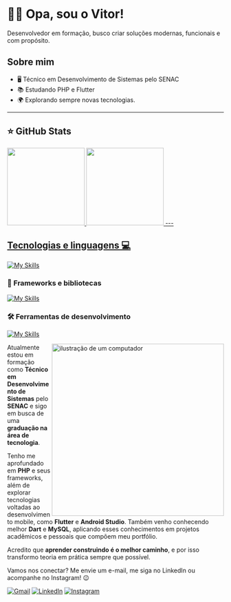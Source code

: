 # 🙋🏾 Opa, sou o Vitor!
<p align="left">
  Desenvolvedor em formação, busco criar soluções modernas, funcionais e com propósito.
</p>

## Sobre mim

- 🖥️ Técnico em Desenvolvimento de Sistemas pelo SENAC
- 📚 Estudando PHP e Flutter
- 🌍 Explorando sempre novas tecnologias.

---

## ⭐ GitHub Stats
<a href="https://github.com/vitorgalvao0">
  <img height="180em" src="https://github-readme-stats.vercel.app/api?username=vitorgalvao0&show_icons=true&theme=dark&include_all_commits=true&count_private=true"/>
  <img height="180em" src="https://github-readme-stats.vercel.app/api/top-langs/?username=vitorgalvao0&layout=compact&langs_count=6&theme=dark"/>
---

## Tecnologias e linguagens 💻

[![My Skills](https://skillicons.dev/icons?i=html,css,js,php,python)](https://skillicons.dev)

### 🚀 Frameworks e bibliotecas
[![My Skills](https://skillicons.dev/icons?i=symfony,nodejs,angular,mysql)](https://skillicons.dev)

### 🛠️ Ferramentas de desenvolvimento
[![My Skills](https://skillicons.dev/icons?i=git,github,figma,vscode,postman)](https://skillicons.dev)



<img src="https://raw.githubusercontent.com/MicaelliMedeiros/micaellimedeiros/master/image/computer-illustration.png" alt="ilustração de um computador" min-width="400px" max-width="400px" width="400px" align="right">

<p align="left"> 
  Atualmente estou em formação como <strong>Técnico em Desenvolvimento de Sistemas</strong> pelo <strong>SENAC</strong> e sigo em busca de uma <strong>graduação na área de     tecnologia</strong>.

Tenho me aprofundado em <strong>PHP</strong> e seus frameworks, além de explorar tecnologias voltadas ao desenvolvimento mobile, como <strong>Flutter</strong> e <strong>Android Studio</strong>. Também venho conhecendo melhor <strong>Dart</strong> e <strong>MySQL</strong>, aplicando esses conhecimentos em projetos acadêmicos e pessoais que compõem meu portfólio.

Acredito que <strong>aprender construindo é o melhor caminho</strong>, e por isso transformo teoria em prática sempre que possível. 
</p>


<p align="left">

</p>

<p align="left">
  Vamos nos conectar? Me envie um e-mail, me siga no LinkedIn ou acompanhe no Instagram! 😉
</p>

<p align="left">
  <a href="https://mail.google.com/mail/?view=cm&fs=1&to=vitoribeirogr@gmail.com" title="Gmail">
  <img src="https://img.shields.io/badge/-Gmail-FF0000?style=flat-square&labelColor=FF0000&logo=gmail&logoColor=white&link=LINK-DO-SEU-GMAIL" alt="Gmail"/></a>
  <a href="https://www.linkedin.com/in/vitor-galv%C3%A3o-299891317" title="LinkedIn">
  <img src="https://img.shields.io/badge/-Linkedin-0e76a8?style=flat-square&logo=Linkedin&logoColor=white&link=LINK-DO-SEU-LINKEDIN" alt="LinkedIn"/></a>
  <a href="https://www.instagram.com/galvaokkk_?igsh=MWR0bWdqa3h5amtndQ%3D%3D&utm_source=qr" title="Instagram">
  <img src="https://img.shields.io/badge/-Instagram-DF0174?style=flat-square&labelColor=DF0174&logo=instagram&logoColor=white&link=LINK-DO-SEU-INSTAGRAM" alt="Instagram"/></a>
</p>

